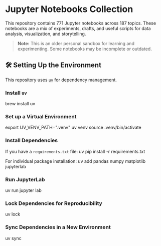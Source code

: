 # Jupyter Notebooks Collection

This repository contains 771 Jupyter notebooks across 187 topics. 
These notebooks are a mix of experiments, drafts, and useful scripts for data analysis, visualization, and storytelling.

> **Note:** This is an older personal sandbox for learning and experimenting. Some notebooks may be incomplete or outdated. 

## 🛠️ Setting Up the Environment

This repository uses [`uv`](https://github.com/astral-sh/uv) for dependency management.

### Install `uv`
brew install uv

### Set up a Virtual Environment
export UV_VENV_PATH=".venv"
uv venv
source .venv/bin/activate

### Install Dependencies
If you have a `requirements.txt` file:
uv pip install -r requirements.txt

For individual package installation:
uv add pandas numpy matplotlib jupyterlab

### Run JupyterLab
uv run jupyter lab

### Lock Dependencies for Reproducibility
uv lock

### Sync Dependencies in a New Environment
uv sync
